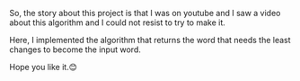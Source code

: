 So, the story about this project is that I was on youtube and I saw a video about this algorithm and I could not resist to try to make it.

Here, I implemented the algorithm that returns the word that needs the least changes to become the input word.

Hope you like it.😊

